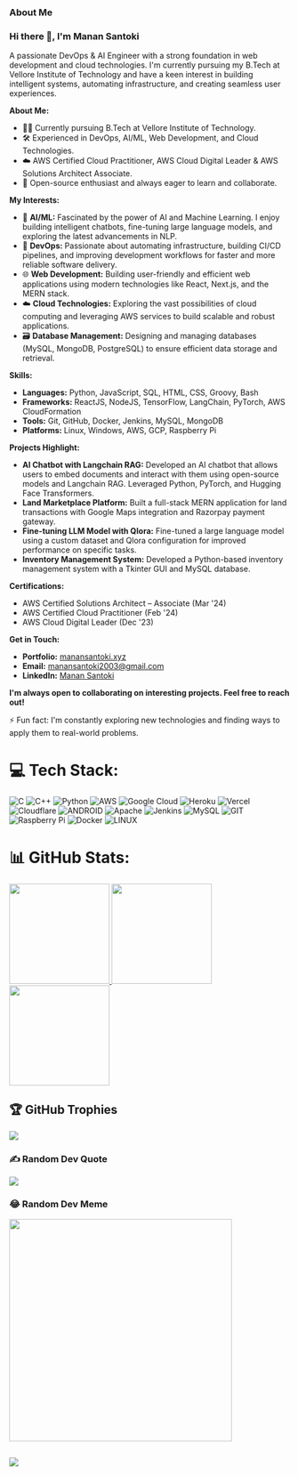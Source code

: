 ### About Me

### Hi there 👋, I'm Manan Santoki

A passionate DevOps & AI Engineer with a strong foundation in web development and cloud technologies. I'm currently pursuing my B.Tech at Vellore Institute of Technology and have a keen interest in building intelligent systems, automating infrastructure, and creating seamless user experiences.

**About Me:**

*   👨‍🎓 Currently pursuing B.Tech at Vellore Institute of Technology.
*   🛠️ Experienced in DevOps, AI/ML, Web Development, and Cloud Technologies.
*   ☁️ AWS Certified Cloud Practitioner, AWS Cloud Digital Leader & AWS Solutions Architect Associate.
*   🤝 Open-source enthusiast and always eager to learn and collaborate.

**My Interests:**

*   🤖 **AI/ML:**  Fascinated by the power of AI and Machine Learning. I enjoy building intelligent chatbots, fine-tuning large language models, and exploring the latest advancements in NLP.
*   🚀 **DevOps:**  Passionate about automating infrastructure, building CI/CD pipelines, and improving development workflows for faster and more reliable software delivery.
*   🌐 **Web Development:**  Building user-friendly and efficient web applications using modern technologies like React, Next.js, and the MERN stack.
*   ☁️ **Cloud Technologies:** Exploring the vast possibilities of cloud computing and leveraging AWS services to build scalable and robust applications.
*   🗃️ **Database Management:** Designing and managing databases (MySQL, MongoDB, PostgreSQL) to ensure efficient data storage and retrieval.

**Skills:**

*   **Languages:** Python, JavaScript, SQL, HTML, CSS, Groovy, Bash
*   **Frameworks:** ReactJS, NodeJS, TensorFlow, LangChain, PyTorch, AWS CloudFormation
*   **Tools:** Git, GitHub, Docker, Jenkins, MySQL, MongoDB
*   **Platforms:** Linux, Windows, AWS, GCP, Raspberry Pi

**Projects Highlight:**

*   **AI Chatbot with Langchain RAG:** Developed an AI chatbot that allows users to embed documents and interact with them using open-source models and Langchain RAG. Leveraged Python, PyTorch, and Hugging Face Transformers.
*   **Land Marketplace Platform:** Built a full-stack MERN application for land transactions with Google Maps integration and Razorpay payment gateway.
*   **Fine-tuning LLM Model with Qlora:** Fine-tuned a large language model using a custom dataset and Qlora configuration for improved performance on specific tasks.
*   **Inventory Management System:** Developed a Python-based inventory management system with a Tkinter GUI and MySQL database.

**Certifications:**

*   AWS Certified Solutions Architect – Associate (Mar '24)
*   AWS Certified Cloud Practitioner (Feb '24)
*   AWS Cloud Digital Leader (Dec '23)

**Get in Touch:**

*   **Portfolio:** [manansantoki.xyz](manansantoki.xyz)
*   **Email:** [manansantoki2003@gmail.com](manansantoki2003@gmail.com)
*   **LinkedIn:** [Manan Santoki](https://www.linkedin.com/in/manan-santoki-45876b223)

**I'm always open to collaborating on interesting projects. Feel free to reach out!**

⚡ Fun fact: I'm constantly exploring new technologies and finding ways to apply them to real-world problems.


# 💻 Tech Stack:
![C](https://img.shields.io/badge/c-%2300599C.svg?style=for-the-badge&logo=c&logoColor=white) ![C++](https://img.shields.io/badge/c++-%2300599C.svg?style=for-the-badge&logo=c%2B%2B&logoColor=white) ![Python](https://img.shields.io/badge/python-3670A0?style=for-the-badge&logo=python&logoColor=ffdd54) ![AWS](https://img.shields.io/badge/AWS-%23FF9900.svg?style=for-the-badge&logo=amazon-aws&logoColor=white) ![Google Cloud](https://img.shields.io/badge/Google%20Cloud-%234285F4.svg?style=for-the-badge&logo=google-cloud&logoColor=white) ![Heroku](https://img.shields.io/badge/heroku-%23430098.svg?style=for-the-badge&logo=heroku&logoColor=white) ![Vercel](https://img.shields.io/badge/vercel-%23000000.svg?style=for-the-badge&logo=vercel&logoColor=white) ![Cloudflare](https://img.shields.io/badge/Cloudflare-F38020?style=for-the-badge&logo=Cloudflare&logoColor=white) ![ANDROID](https://img.shields.io/badge/android-%2320232a.svg?style=for-the-badge&logo=android&logoColor=%a4c639) ![Apache](https://img.shields.io/badge/apache-%23D42029.svg?style=for-the-badge&logo=apache&logoColor=white) ![Jenkins](https://img.shields.io/badge/jenkins-%232C5263.svg?style=for-the-badge&logo=jenkins&logoColor=white) ![MySQL](https://img.shields.io/badge/mysql-%2300f.svg?style=for-the-badge&logo=mysql&logoColor=white) ![GIT](https://img.shields.io/badge/Git-fc6d26?style=for-the-badge&logo=git&logoColor=white) ![Raspberry Pi](https://img.shields.io/badge/-RaspberryPi-C51A4A?style=for-the-badge&logo=Raspberry-Pi) ![Docker](https://img.shields.io/badge/docker-%230db7ed.svg?style=for-the-badge&logo=docker&logoColor=white) ![LINUX](https://img.shields.io/badge/Linux-FCC624?style=for-the-badge&logo=linux&logoColor=black)
# 📊 GitHub Stats:

<a href="https://github.com/Manan-Santoki">
  <img height="180em" src="https://github-readme-stats-eight-theta.vercel.app/api?username=Manan-Santoki&show_icons=true&theme=dark&include_all_commits=true&count_private=true"/>
  <img height="180em" src="https://github-readme-stats-eight-theta.vercel.app/api/top-langs/?username=Manan-Santoki&layout=compact&langs_count=8&theme=dark"/>
  <img height="180em" src="https://github-readme-streak-stats.herokuapp.com/?user=manan-santoki&theme=dark&hide_border=false"/>
</a>

<!-- ![](https://github-readme-streak-stats.herokuapp.com/?user=manan-santoki&theme=dark&hide_border=false)<br/>
![](https://github-readme-stats.vercel.app/api/top-langs/?username=manan-santoki&theme=dark&hide_border=false&include_all_commits=true&count_private=true&layout=compact)
 -->
## 🏆 GitHub Trophies
![](https://github-profile-trophy.vercel.app/?username=manan-santoki&theme=radical&no-frame=false&no-bg=false&margin-w=4)

### ✍️ Random Dev Quote
![](https://quotes-github-readme.vercel.app/api?type=horizontal&theme=radical)

### 😂 Random Dev Meme
<img src='https://i.redd.it/6cn7m0gmi3je1.png' style="height: 400px;"/>

![](https://komarev.com/ghpvc/?username=manan-santoki&color=green)
---
